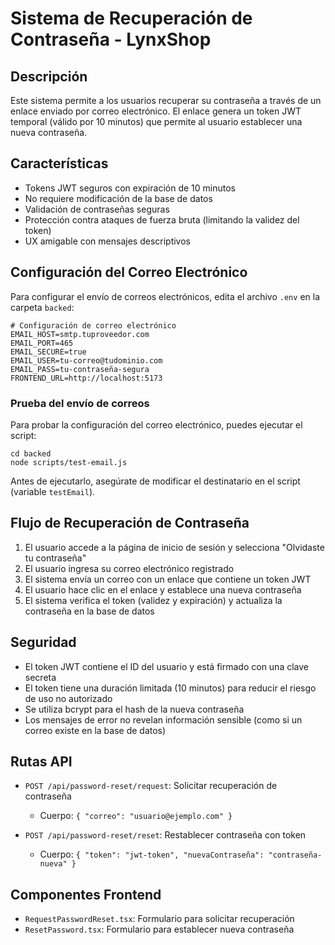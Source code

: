 # Sistema de Recuperación de Contraseña - LynxShop

## Descripción
Este sistema permite a los usuarios recuperar su contraseña a través de un enlace enviado por correo electrónico. El enlace genera un token JWT temporal (válido por 10 minutos) que permite al usuario establecer una nueva contraseña.

## Características
- Tokens JWT seguros con expiración de 10 minutos
- No requiere modificación de la base de datos
- Validación de contraseñas seguras
- Protección contra ataques de fuerza bruta (limitando la validez del token)
- UX amigable con mensajes descriptivos

## Configuración del Correo Electrónico

Para configurar el envío de correos electrónicos, edita el archivo `.env` en la carpeta `backed`:

```
# Configuración de correo electrónico
EMAIL_HOST=smtp.tuproveedor.com
EMAIL_PORT=465
EMAIL_SECURE=true
EMAIL_USER=tu-correo@tudominio.com
EMAIL_PASS=tu-contraseña-segura
FRONTEND_URL=http://localhost:5173
```

### Prueba del envío de correos

Para probar la configuración del correo electrónico, puedes ejecutar el script:

```
cd backed
node scripts/test-email.js
```

Antes de ejecutarlo, asegúrate de modificar el destinatario en el script (variable `testEmail`).

## Flujo de Recuperación de Contraseña

1. El usuario accede a la página de inicio de sesión y selecciona "Olvidaste tu contraseña"
2. El usuario ingresa su correo electrónico registrado
3. El sistema envía un correo con un enlace que contiene un token JWT
4. El usuario hace clic en el enlace y establece una nueva contraseña
5. El sistema verifica el token (validez y expiración) y actualiza la contraseña en la base de datos

## Seguridad

- El token JWT contiene el ID del usuario y está firmado con una clave secreta
- El token tiene una duración limitada (10 minutos) para reducir el riesgo de uso no autorizado
- Se utiliza bcrypt para el hash de la nueva contraseña
- Los mensajes de error no revelan información sensible (como si un correo existe en la base de datos)

## Rutas API

- `POST /api/password-reset/request`: Solicitar recuperación de contraseña
  - Cuerpo: `{ "correo": "usuario@ejemplo.com" }`
  
- `POST /api/password-reset/reset`: Restablecer contraseña con token
  - Cuerpo: `{ "token": "jwt-token", "nuevaContraseña": "contraseña-nueva" }`

## Componentes Frontend

- `RequestPasswordReset.tsx`: Formulario para solicitar recuperación
- `ResetPassword.tsx`: Formulario para establecer nueva contraseña
